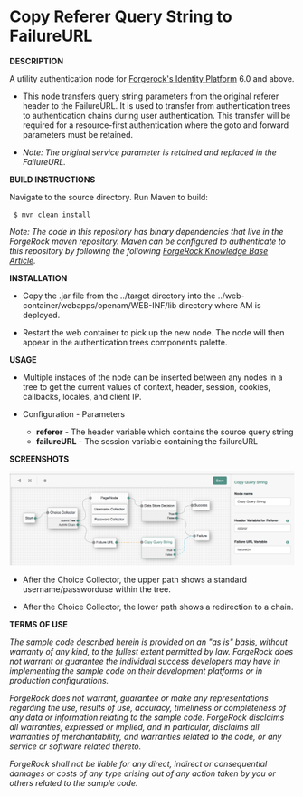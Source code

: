 <!--
 * The contents of this file are subject to the terms of the Common Development and
 * Distribution License (the License). You may not use this file except in compliance with the
 * License.
 *
 * You can obtain a copy of the License at legal/CDDLv1.0.txt. See the License for the
 * specific language governing permission and limitations under the License.
 *
 * When distributing Covered Software, include this CDDL Header Notice in each file and include
 * the License file at legal/CDDLv1.0.txt. If applicable, add the following below the CDDL
 * Header, with the fields enclosed by brackets [] replaced by your own identifying
 * information: "Portions copyright [year] [name of copyright owner]".
 *
 * Copyright ${data.get('yyyy')} ForgeRock AS.
-->
# Copy Referer Query String to FailureURL

**DESCRIPTION**

A utility authentication node for [Forgerock's Identity Platform](https://www.forgerock.com/platform/) 6.0 and above.

+ This node transfers query string parameters from the original referer header to the FailureURL.  It is used to transfer from authentication trees to authentication chains during user authentication. This transfer will be required for a resource-first authentication where the goto and forward parameters must be retained.

+ *Note:  The original service parameter is retained and replaced in the FailureURL.*

**BUILD INSTRUCTIONS**
 
 Navigate to the source directory.  Run Maven to build:
 
     $ mvn clean install
 
 *Note: The code in this repository has binary dependencies that live in the ForgeRock maven repository. Maven can be configured to authenticate to this repository by following the following [ForgeRock Knowledge Base Article](https://backstage.forgerock.com/knowledge/kb/article/a74096897).*
 
 **INSTALLATION**
 
 + Copy the .jar file from the ../target directory into the ../web-container/webapps/openam/WEB-INF/lib directory where AM is deployed.
 
 + Restart the web container to pick up the new node.  The node will then appear in the authentication trees components palette.
 
 
 **USAGE**
 
 + Multiple instaces of the node can be inserted between any nodes in a tree to get the current values of context, header, session, cookies, callbacks, locales, and client IP.
 
 + Configuration - Parameters
     + **referer** - The header variable which contains the source query string
     + **failureURL** - The session variable containing the failureURL   

**SCREENSHOTS**

![ScreenShot](./QueryStringToFailureURL.png)

+ After the Choice Collector, the upper path shows a standard username/passworduse within the tree.

+ After the Choice Collector, the lower path shows a redirection to a chain. 
        
**TERMS OF USE**

*The sample code described herein is provided on an "as is" basis, without warranty of any kind, to the fullest extent permitted by law. ForgeRock does not warrant or guarantee the individual success developers may have in implementing the sample code on their development platforms or in production configurations.*

*ForgeRock does not warrant, guarantee or make any representations regarding the use, results of use, accuracy, timeliness or completeness of any data or information relating to the sample code. ForgeRock disclaims all warranties, expressed or implied, and in particular, disclaims all warranties of merchantability, and warranties related to the code, or any service or software related thereto.*

*ForgeRock shall not be liable for any direct, indirect or consequential damages or costs of any type arising out of any action taken by you or others related to the sample code.*
